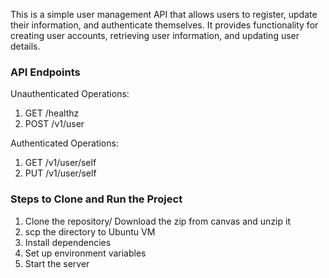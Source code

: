This is a simple user management API that allows users to register, update their information, and authenticate themselves. It provides functionality for creating user accounts, retrieving user information, and updating user details.

### API Endpoints

Unauthenticated Operations:

1. GET /healthz
2. POST /v1/user

Authenticated Operations:

1. GET /v1/user/self
2. PUT /v1/user/self


### Steps to Clone and Run the Project

1. Clone the repository/ Download the zip from canvas and unzip it
2. scp the directory to Ubuntu VM
3. Install dependencies
4. Set up environment variables
5. Start the server



